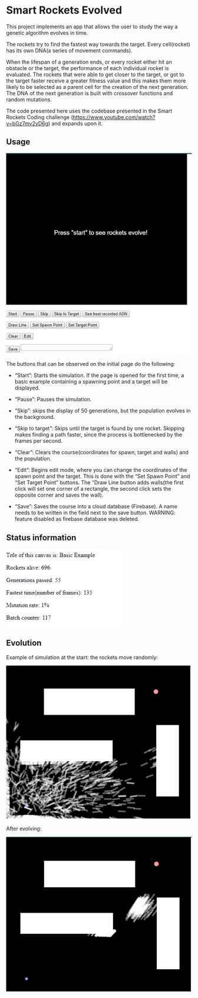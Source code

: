 # Smart Rockets Evolved

This project implements an app that allows the user to study the way a genetic algorithm evolves in time. 

The rockets try to find the fastest way towards the target. Every cell(rocket) has its own DNA(a series of movement commands). 

When the lifespan of a generation ends, or every rocket either hit an obstacle or the target, the performance of each individual rocket is evaluated. The rockets that were able to get closer to the target, or got to the target faster receive a greater fitness value and this makes them more likely to be selected as a parent cell for the creation of the next generation. The DNA of the next generation is built with crossover functions and random mutations.

The code presented here uses the codebase presented in the Smart Rockets Coding challenge (https://www.youtube.com/watch?v=bGz7mv2vD6g) and expands upon it.
 
## Usage

![Init page](doc_resource/Capture.PNG)

The buttons that can be observed on the initial page do the following:

- “Start”: Starts the simulation. If the page is opened for the first time, a basic example containing a spawning point and a target will be displayed.

- “Pause”: Pauses the simulation.

- “Skip”: skips the display of 50 generations, but the population evolves in the background.

- “Skip to target”: Skips until the target is found by one rocket. Skipping makes finding a path faster, since the process is bottlenecked by the frames per second.

- “Clear”: Clears the course(coordinates for spawn, target and walls) and the population.

- “Edit”: Begins edit mode, where you can change the coordinates of the spawn point and the target. This is done with the “Set Spawn Point” and “Set Target Point” buttons. The “Draw Line button  adds walls(the first click will set one corner of a rectangle, the second click sets the opposite corner and saves the wall).

- “Save”: Saves the course into a cloud database (Firebase). A name needs to be written in the field next to the save button. WARNING: feature disabled as firebase database was deleted.

## Status information

![Status](doc_resource/Capture4.PNG)

## Evolution

Example of simulation at the start: the rockets move randomly:

![Status](doc_resource/Capture2.PNG)

After evolving:

![Status](doc_resource/Capture3.PNG)
